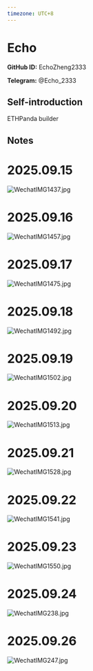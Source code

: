 ```yaml
---
timezone: UTC+8
---
```


# Echo

**GitHub ID:** EchoZheng2333

**Telegram:** @Echo_2333

## Self-introduction

ETHPanda builder

## Notes
<!-- Content_START -->
# 2025.09.15
<!-- DAILY_CHECKIN_2025-09-15_START -->
![WechatIMG1437.jpg](https://raw.githubusercontent.com/IntensiveCoLearning/english_3rd/main/assets/EchoZheng2333/images/2025-09-15-1757948846499-WechatIMG1437.jpg)
<!-- DAILY_CHECKIN_2025-09-15_END -->


# 2025.09.16
<!-- DAILY_CHECKIN_2025-09-16_START -->
![WechatIMG1457.jpg](https://raw.githubusercontent.com/IntensiveCoLearning/english_3rd/main/assets/EchoZheng2333/images/2025-09-16-1758033984888-WechatIMG1457.jpg)
<!-- DAILY_CHECKIN_2025-09-16_END -->


# 2025.09.17
<!-- DAILY_CHECKIN_2025-09-17_START -->
![WechatIMG1475.jpg](https://raw.githubusercontent.com/IntensiveCoLearning/english_3rd/main/assets/EchoZheng2333/images/2025-09-17-1758122505567-WechatIMG1475.jpg)
<!-- DAILY_CHECKIN_2025-09-17_END -->


# 2025.09.18
<!-- DAILY_CHECKIN_2025-09-18_START -->
![WechatIMG1492.jpg](https://raw.githubusercontent.com/IntensiveCoLearning/english_3rd/main/assets/EchoZheng2333/images/2025-09-18-1758206383529-WechatIMG1492.jpg)
<!-- DAILY_CHECKIN_2025-09-18_END -->


# 2025.09.19
<!-- DAILY_CHECKIN_2025-09-19_START -->
![WechatIMG1502.jpg](https://raw.githubusercontent.com/IntensiveCoLearning/english_3rd/main/assets/EchoZheng2333/images/2025-09-19-1758297246684-WechatIMG1502.jpg)
<!-- DAILY_CHECKIN_2025-09-19_END -->


# 2025.09.20
<!-- DAILY_CHECKIN_2025-09-20_START -->
![WechatIMG1513.jpg](https://raw.githubusercontent.com/IntensiveCoLearning/english_3rd/main/assets/EchoZheng2333/images/2025-09-20-1758382898304-WechatIMG1513.jpg)
<!-- DAILY_CHECKIN_2025-09-20_END -->


# 2025.09.21
<!-- DAILY_CHECKIN_2025-09-21_START -->
![WechatIMG1528.jpg](https://raw.githubusercontent.com/IntensiveCoLearning/english_3rd/main/assets/EchoZheng2333/images/2025-09-21-1758470262645-WechatIMG1528.jpg)
<!-- DAILY_CHECKIN_2025-09-21_END -->


# 2025.09.22
<!-- DAILY_CHECKIN_2025-09-22_START -->
![WechatIMG1541.jpg](https://raw.githubusercontent.com/IntensiveCoLearning/english_3rd/main/assets/EchoZheng2333/images/2025-09-22-1758554948530-WechatIMG1541.jpg)
<!-- DAILY_CHECKIN_2025-09-22_END -->


# 2025.09.23
<!-- DAILY_CHECKIN_2025-09-23_START -->
![WechatIMG1550.jpg](https://raw.githubusercontent.com/IntensiveCoLearning/english_3rd/main/assets/EchoZheng2333/images/2025-09-23-1758641583407-WechatIMG1550.jpg)
<!-- DAILY_CHECKIN_2025-09-23_END -->


# 2025.09.24
<!-- DAILY_CHECKIN_2025-09-24_START -->
![WechatIMG238.jpg](https://raw.githubusercontent.com/IntensiveCoLearning/english_3rd/main/assets/EchoZheng2333/images/2025-09-24-1758725859983-WechatIMG238.jpg)
<!-- DAILY_CHECKIN_2025-09-24_END -->


# 2025.09.26
<!-- DAILY_CHECKIN_2025-09-26_START -->
![WechatIMG247.jpg](https://raw.githubusercontent.com/IntensiveCoLearning/english_3rd/main/assets/EchoZheng2333/images/2025-09-26-1758901846832-WechatIMG247.jpg)
<!-- DAILY_CHECKIN_2025-09-26_END -->
<!-- Content_END -->
